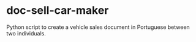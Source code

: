 # doc-sell-car-maker
Python script to create a vehicle sales document in Portuguese between two individuals.
